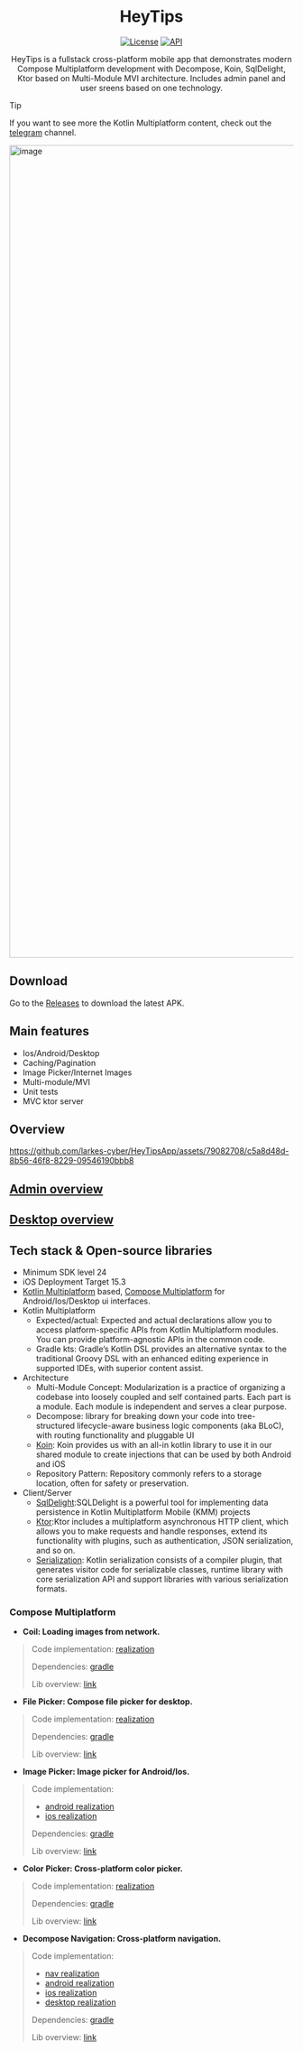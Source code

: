   <h1 align="center">HeyTips</h1>
<p align="center">
  <a href="https://opensource.org/licenses/Apache-2.0"><img alt="License" src="https://img.shields.io/badge/License-Apache%202.0-blue.svg"/></a>
  <a href="https://android-arsenal.com/api?level=24"><img alt="API" src="https://img.shields.io/badge/API-24%2B-brightgreen.svg?style=flat"/></a>
</p>
<p align="center">  
  HeyTips is a fullstack cross-platform mobile app that demonstrates modern Compose Multiplatform development with Decompose, Koin, SqlDelight, Ktor based on Multi-Module MVI architecture. Includes admin panel and user sreens based on one technology.
</p>

> [!TIP]
> If you want to see more the Kotlin Multiplatform content, check out the [telegram](https://t.me/snikky_notes) channel.
<img width="1440" alt="image" src="https://github.com/larkes-cyber/HeyTipsApp/assets/79082708/aeae86f0-b91e-484c-a0a6-b6302d586b7f">

## Download
Go to the [Releases](https://github.com/larkes-cyber/HeyTipsApp/releases/tag/publish) to download the latest APK.

## Main features
- Ios/Android/Desktop
- Caching/Pagination
- Image Picker/Internet Images
- Multi-module/MVI
- Unit tests
- MVC ktor server

## Overview
https://github.com/larkes-cyber/HeyTipsApp/assets/79082708/c5a8d48d-8b56-46f8-8229-09546190bbb8

## [Admin overview](https://drive.google.com/file/d/1EE9t2STVpTXjqui5ElY9uj6weLOooZqR/view?usp=sharing)
## [Desktop overview](https://drive.google.com/file/d/1MBCaQKwFDSDqJmL8322-t_sleTriB1GR/view?usp=sharing)

## Tech stack & Open-source libraries
- Minimum SDK level 24
- iOS Deployment Target 15.3
- [Kotlin Multiplatform](https://www.jetbrains.com/kotlin-multiplatform/) based, [Compose Multiplatform](https://www.jetbrains.com/lp/compose-multiplatform/) for Android/Ios/Desktop ui interfaces.
- Kotlin Multiplatform
  -  Expected/actual: Expected and actual declarations allow you to access platform-specific APIs from Kotlin Multiplatform modules. You can provide platform-agnostic APIs in the common code.
  - Gradle kts: Gradle’s Kotlin DSL provides an alternative syntax to the traditional Groovy DSL with an enhanced editing experience in supported IDEs, with superior content assist.
- Architecture
  - Multi-Module Concept: Modularization is a practice of organizing a codebase into loosely coupled and self contained parts. Each part is a module. Each module is independent and serves a clear purpose.
  - Decompose: library for breaking down your code into tree-structured lifecycle-aware business logic components (aka BLoC), with routing functionality and pluggable UI
  - [Koin](https://insert-koin.io/docs/reference/koin-mp/kmp/): Koin provides us with an all-in kotlin library to use it in our shared module to create injections that can be used by both Android and iOS
  - Repository Pattern: Repository commonly refers to a storage location, often for safety or preservation.
- Client/Server
  - [SqlDelight](https://github.com/cashapp/sqldelight):SQLDelight is a powerful tool for implementing data persistence in Kotlin Multiplatform Mobile (KMM) projects
  - [Ktor](https://ktor.io/docs/client-create-multiplatform-application.html):Ktor includes a multiplatform asynchronous HTTP client, which allows you to make requests and handle responses, extend its functionality with plugins, such as authentication, JSON serialization, and so on.
  - [Serialization﻿](https://github.com/Kotlin/kotlinx.serialization): Kotlin serialization consists of a compiler plugin, that generates visitor code for serializable classes, runtime library with core serialization API and support libraries with various serialization formats.
### Compose Multiplatform
- **Coil: Loading images from network.**
> Code implementation: [realization](https://github.com/larkes-cyber/HeyTipsApp/blob/release/common/tips/compose/src/commonMain/kotlin/views/TipView.kt)
> 
> Dependencies: [gradle](https://github.com/larkes-cyber/HeyTipsApp/blob/release/common/tips/compose/build.gradle.kts)
> 
> Lib overview: [link](https://proandroiddev.com/coil-for-compose-multiplatform-5745ea76356f)

- **File Picker: Compose file picker for desktop.**
> Code implementation: [realization](https://github.com/larkes-cyber/HeyTipsApp/blob/release/common/compose-utils/src/desktopMain/kotlin/ImagePicker.desktop.kt)
> 
> Dependencies: [gradle](https://github.com/larkes-cyber/HeyTipsApp/blob/release/common/compose-utils/build.gradle.kts)
> 
> Lib overview: [link](https://github.com/Wavesonics/compose-multiplatform-file-picker)

- **Image Picker: Image picker for Android/Ios.**
> Code implementation:
> - [android realization](https://github.com/larkes-cyber/HeyTipsApp/blob/release/common/compose-utils/src/androidMain/kotlin/ImagePicker.android.kt)
> - [ios realization](https://github.com/larkes-cyber/HeyTipsApp/blob/release/common/compose-utils/src/iosMain/kotlin/ImagePicker.ios.kt)
> 
> Dependencies: [gradle](https://github.com/larkes-cyber/HeyTipsApp/blob/release/common/compose-utils/build.gradle.kts)
> 
> Lib overview: [link](https://github.com/onseok/peekaboo)

- **Color Picker: Cross-platform color picker.**
> Code implementation: [realization](https://github.com/larkes-cyber/HeyTipsApp/blob/release/common/admin/compose/src/commonMain/kotlin/add/AddTipScreen.kt)
> 
> Dependencies: [gradle](https://github.com/larkes-cyber/HeyTipsApp/blob/release/common/admin/compose/build.gradle.kts)
> 
> Lib overview: [link](https://github.com/eygraber/compose-color-picker)

- **Decompose Navigation: Cross-platform navigation.**
> Code implementation:
> - [nav realization](https://github.com/larkes-cyber/HeyTipsApp/tree/release/common/compose-root/src/commonMain/kotlin)
> - [android realization](https://github.com/larkes-cyber/HeyTipsApp/blob/release/composeApp/src/androidMain/kotlin/org/larkes/contacts/MainActivity.kt)
> - [ios realization](https://github.com/larkes-cyber/HeyTipsApp/blob/release/composeApp/src/iosMain/kotlin/MainViewController.kt)
> - [desktop realization](https://github.com/larkes-cyber/HeyTipsApp/blob/release/composeApp/src/jvmMain/kotlin/main.kt)
> 
> Dependencies: [gradle](https://github.com/larkes-cyber/HeyTipsApp/blob/release/common/compose-root/build.gradle.kts)
> 
> Lib overview: [link](https://www.youtube.com/watch?v=g4XSWQ7QT8g&ab_channel=PhilippLackner)

  



  
